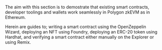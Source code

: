The aim with this section is to demostrate that existing smart contracts, developer toolings and wallets work seamlessly in Polygon zkEVM as in Ethereum.

Herein are guides to; writing a smart contract using the OpenZeppelin Wizard, deploying an NFT using Foundry, deploying an ERC-20 token using Hardhat, and verifying a smart contract either manually on the Explorer or using Remix.
